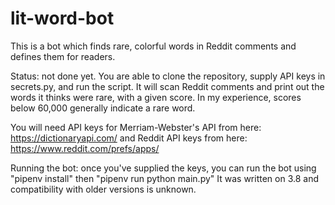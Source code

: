# lit-word-bot
This is a bot which finds rare, colorful words in Reddit comments and defines them for readers.

Status: not done yet. You are able to clone the repository, supply API keys in secrets.py, and run the script. It will scan Reddit comments and print out the words it thinks were rare, with a given score. In my experience, scores below 60,000 generally indicate a rare word.

You will need API keys for Merriam-Webster's API from here: https://dictionaryapi.com/
and Reddit API keys from here: https://www.reddit.com/prefs/apps/

Running the bot: once you've supplied the keys, you can run the bot using "pipenv install" then "pipenv run python main.py"
It was written on 3.8 and compatibility with older versions is unknown.
